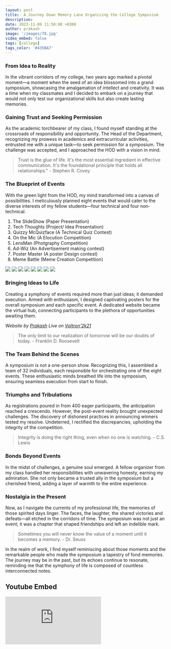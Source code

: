 ```yaml
---
layout: post
title:  A Journey Down Memory Lane Organizing the College Symposium
description: 
date: 2023-11-09 11:50:00 +0300
author: prakash
image: '/images/78.jpg'
video_embed: false
tags: [college]
tags_color: '#435BA7'
---
```


### From Idea to Reality

In the vibrant corridors of my college, two years ago marked a pivotal moment—a moment when the seed of an idea blossomed into a grand symposium, showcasing the amalgamation of intellect and creativity. It was a time when my classmates and I decided to embark on a journey that would not only test our organizational skills but also create lasting memories.

### Gaining Trust and Seeking Permission

As the academic torchbearer of my class, I found myself standing at the crossroads of responsibility and opportunity. The Head of the Department, recognizing my prowess in academics and extracurricular activities, entrusted me with a unique task—to seek permission for a symposium. The challenge was accepted, and I approached the HOD with a vision in mind.

>Trust is the glue of life. It's the most essential ingredient in effective communication. It's the foundational principle that holds all relationships." - Stephen R. Covey

### The Blueprint of Events

With the green light from the HOD, my mind transformed into a canvas of possibilities. I meticulously planned eight events that would cater to the diverse interests of my fellow students—four technical and four non-technical. 

1. The SlideShow (Paper Presentation)
2. Tech Thoughts (Project/ Idea Presentation)
3. Quizzy McQuizface (A Technical Quiz Contest)
4. On the Mic (A Elocution Competition)
5. LensMan (Photgraphy Competition)
6. Ad-Wiz (An Advertisement making contest)
7. Poster Master (A poster Design contest)
8. Meme Battle (Meme Creation Competition)

<div class="gallery-box">
  <div class="gallery">
    <img src="https://krct-eee.github.io/Posters/img/1.png" loading="lazy">
    <img src="https://krct-eee.github.io/Posters/img/2.png" loading="lazy">
    <img src="https://krct-eee.github.io/Posters/img/3.png" loading="lazy">
    <img src="https://krct-eee.github.io/Posters/img/4.png" loading="lazy">
    <img src="https://krct-eee.github.io/Posters/img/5.png" loading="lazy">
    <img src="https://krct-eee.github.io/Posters/img/6.png" loading="lazy">
    <img src="https://krct-eee.github.io/Posters/img/7.png" loading="lazy">
    <img src="https://krct-eee.github.io/Posters/img/8.png" loading="lazy">
  </div>
</div>

### Bringing Ideas to Life

Creating a symphony of events required more than just ideas; it demanded execution. Armed with enthusiasm, I designed captivating posters for the overall symposium and each specific event. A dedicated website became the virtual hub, connecting participants to the plethora of opportunities awaiting them.


*Website by [Prakash](http://prakashravichandran.com/) Live on [Voltron'2k21](https://krct-eee.github.io/VOLTRON-2K21/)*

>The only limit to our realization of tomorrow will be our doubts of today. - Franklin D. Roosevelt

### The Team Behind the Scenes

A symposium is not a one-person show. Recognizing this, I assembled a team of 32 individuals, each responsible for orchestrating one of the eight events. These enthusiastic minds breathed life into the symposium, ensuring seamless execution from start to finish.

### Triumphs and Tribulations

As registrations poured in from 400 eager participants, the anticipation reached a crescendo. However, the post-event reality brought unexpected challenges. The discovery of dishonest practices in announcing winners tested my resolve. Undeterred, I rectified the discrepancies, upholding the integrity of the competition.

>Integrity is doing the right thing, even when no one is watching. - C.S. Lewis

### Bonds Beyond Events

In the midst of challenges, a genuine soul emerged. A fellow organizer from my class handled her responsibilities with unwavering honesty, earning my admiration. She not only became a trusted ally in the symposium but a cherished friend, adding a layer of warmth to the entire experience.

### Nostalgia in the Present

Now, as I navigate the currents of my professional life, the memories of those spirited days linger. The faces, the laughter, the shared victories and defeats—all etched in the corridors of time. The symposium was not just an event; it was a chapter that shaped friendships and left an indelible mark.

>Sometimes you will never know the value of a moment until it becomes a memory. - Dr. Seuss

In the realm of work, I find myself reminiscing about those moments and the remarkable people who made the symposium a tapestry of fond memories. The journey may be in the past, but its echoes continue to resonate, reminding me that the symphony of life is composed of countless interconnected notes.

## Youtube Embed

<p><iframe src="https://www.youtube.com/embed/jvgjjHFtvyI" loading="lazy" frameborder="0" allowfullscreen></iframe></p>

